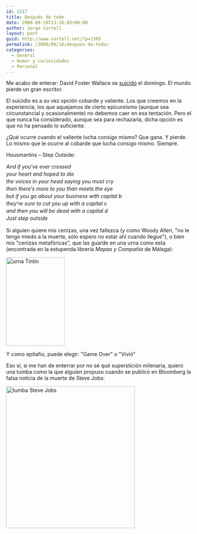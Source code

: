 ```yaml
---
id: 1317
title: Después de todo
date: 2008-09-18T13:26:03+00:00
author: Jorge Cortell
layout: post
guid: http://www.cortell.net/?p=1305
permalink: /2008/09/18/despues-de-todo/
categories:
  - General
  - Humor y curiosidades
  - Personal
---
```

Me acabo de enterar: David Foster Wallace se <a title="Publico" href="http://www.publico.es/culturas/151151/suicida/david/foster/wallace/lider/nueva/generacion/escritores/estadounidenses" target="_blank">suicidó</a> el domingo. El mundo pierde un gran escritor.

El suicidio es a su vez opción cobarde y valiente. Los que creemos en la experiencia, los que aquejamos de cierto epicureísmo (aunque sea circunstancial y ocasionalmente) no debemos caer en esa tentación. Pero el que nunca ha considerado, aunque sea para rechazarla, dicha opción es que no ha pensado lo suficiente.

¿Qué ocurre cuando el valiente lucha consigo mismo? Que gana. Y pierde. Lo mismo que le ocurre al cobarde que lucha consigo mismo. Siempre.

Housmartins – Step Outside:

<span style="line-height: 20px;font-size: 14px"><em>And if you‘ve ever crossed<br /> your heart and hoped to die<br /> the voices in your head saying you must cry<br /> then there‘s more to you than meets the eye<br /> but if you go about your business with capital b<br /> they‘re sure to cut you up with a capital c<br /> and then you will be dead with a capital d<br /> Just step outside</em> </span>

Si alguien quiere mis cenizas, una vez fallezca (y como Woody Allen, "no le tengo miedo a la muerte, sólo espero no estar ahí cuando llegue"), o bien mis "cenizas metafóricas", que las guarde en una urna como esta (encontrada en la estupenda librería _Mapas y Compañía_ de Málaga):

<img src="http://farm4.static.flickr.com/3260/2842662253_92de3e87f0_m.jpg" alt="urna Tintín" width="159" height="240" />

Y como epitafio, puede elegir: "Game Over" o "Vivió"

Eso sí, si me han de enterrar por no sé qué superstición milenaria, quiero una tumba como la que alguien propuso cuando se publicó en Bloomberg la falsa noticia de la muerte de Steve Jobs:

<img src="http://makeuseof.com/tech-fun/images/steve-jobs-ipod-grave.jpg" alt="tumba Steve Jobs" width="350" height="385" />
